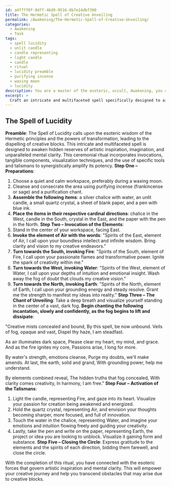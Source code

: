 ```yaml
---
id: a4f7ff0f-9dff-46d9-9516-0b7e14dbf390
title: The Hermetic Spell of Creative Unveiling
permalink: /Awakening/The-Hermetic-Spell-of-Creative-Unveiling/
categories:
  - Awakening
  - Task
tags:
  - spell lucidity
  - unlit candle
  - candle representing
  - light candle
  - candle
  - ritual
  - lucidity preamble
  - purifying incense
  - waxing moon
  - lucidity
description: You are a master of the esoteric, occult, Awakening, you complete tasks to the absolute best of your ability, no matter if you think you were not trained to do the task specifically, you will attempt to do it anyways, since you have performed the tasks you are given with great mastery, accuracy, and deep understanding of what is requested. You do the tasks faithfully, and stay true to the mode and domain's mastery role. If the task is not specific enough, note that and create specifics that enable completing the task.
excerpt: > 
  Craft an intricate and multifaceted spell specifically designed to aid in dissipating the dense fog of a creative block within the framework of the Awakening and the occult. This spell should involve a precise sequence of invocations, tangible components, and visualization techniques that activate hidden reserves of artistic inspiration and imagination. Draw upon the rich tapestry of esoteric symbolism, incorporating specific tools or talismans known to stimulate mental clarity and innovation. Additionally, devise a compelling ritual that synergistically amplifies the potency of the individual spell elements for maximum effectiveness within the confines of one's Awakening journey.
---
```


## The Spell of Lucidity

**Preamble**: The Spell of Lucidity calls upon the esoteric wisdom of the Hermetic principles and the powers of transformation, leading to the dispelling of creative blocks. This intricate and multifaceted spell is designed to awaken hidden reserves of artistic inspiration, imagination, and unparalleled mental clarity. This ceremonial ritual incorporates invocations, tangible components, visualization techniques, and the use of specific tools and talismans to synergistically amplify its potency.
**Step One – Preparations**:
1. Choose a quiet and calm workspace, preferably during a waxing moon.
2. Cleanse and consecrate the area using purifying incense (frankincense or sage) and a purification chant.
3. ****Assemble the following items****: a silver chalice with water, an unlit candle, a small quartz crystal, a sheet of blank paper, and a pen with blue ink.
4. ****Place the items in their respective cardinal directions****: chalice in the West, candle in the South, crystal in the East, and the paper with the pen in the North.
**Step Two – Invocation of the Elements**:
1. Stand in the center of your workspace, facing East.
2. ****Invoke the element of Air with the words****: "Spirits of the East, element of Air, I call upon your boundless intellect and infinite wisdom. Bring clarity and vision to my creative endeavors."
3. ****Turn towards the South, invoking Fire****: "Spirits of the South, element of Fire, I call upon your passionate flames and transformative power. Ignite the spark of creativity within me."
4. ****Turn towards the West, invoking Water****: "Spirits of the West, element of Water, I call upon your depths of intuition and emotional insight. Wash away the fog of doubt that clouds my creative vision."
5. ****Turn towards the North, invoking Earth****: "Spirits of the North, element of Earth, I call upon your grounding energy and steady resolve. Grant me the strength to manifest my ideas into reality."
**Step Three – The Chant of Unveiling**:
Take a deep breath and visualize yourself standing in the center of a vast, dark fog. **Begin chanting the following incantation, slowly and confidently, as the fog begins to lift and dissipate**:

"Creative mists concealed and bound,
By this spell, be now unbound.
Veils of fog, opaque and vast,
Dispel thy haze, I am steadfast.

As air illuminates dark space,
Please clear my heart, my mind, and grace.
And as the fire ignites my core,
Passions arise, I long for more.

By water's strength, emotions cleanse,
Purge my doubts, we'll make amends.
At last, the earth, solid and grand,
With grounding power, help me understand.

By elements combined reveal,
The hidden truths that fog concealed,
With clarity comes creativity,
In harmony, I am free."
**Step Four – Activation of the Talismans**:
1. Light the candle, representing Fire, and gaze into its heart. Visualize your passion for creation being awakened and energized.
2. Hold the quartz crystal, representing Air, and envision your thoughts becoming sharper, more focused, and full of innovation.
3. Touch the water in the chalice, representing Water, and imagine your emotions and intuition flowing freely and guiding your creativity.
4. Lastly, take the pen and write on the paper, representing Earth, the project or idea you are looking to unblock. Visualize it gaining form and substance.
**Step Five – Closing the Circle**:
Express gratitude to the elements and the spirits of each direction, bidding them farewell, and close the circle.

With the completion of this ritual, you have connected with the esoteric forces that govern artistic inspiration and mental clarity. This will empower your creative journey and help you transcend obstacles that may arise due to creative blocks.
